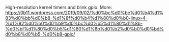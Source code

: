High-resolution kernel timers and blink gpio. More: https://0b11.wordpress.com/2019/09/02/%d0%bc%d0%be%d0%b4%d1%83%d0%bb%d0%b8-%d1%8f%d0%b4%d1%80%d0%b0-linux-4-%d1%82%d0%b0%d0%b9%d0%bc%d0%b5%d1%80%d1%8b-%d0%bf%d1%80%d0%b5%d1%80%d1%8b%d0%b2%d0%b0%d0%bd%d0%b8%d0%b5-%d0%b8-gpio/
